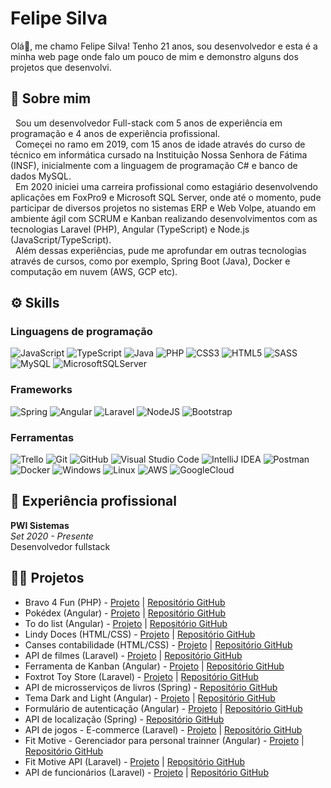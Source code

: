 # Felipe Silva
Olá👋, me chamo Felipe Silva! Tenho 21 anos, sou desenvolvedor e esta é a minha web page onde falo um pouco de mim e demonstro alguns dos projetos que desenvolvi.

## 💫 Sobre mim
&nbsp;&nbsp;Sou um desenvolvedor Full-stack com 5 anos de experiência em programação e 4 anos de experiência profissional.\
&nbsp;&nbsp;Começei no ramo em 2019, com 15 anos de idade através do curso de técnico em informática cursado na Instituição Nossa Senhora de Fátima (INSF), inicialmente com a linguagem de programação C# e banco de dados MySQL.\
&nbsp;&nbsp;Em 2020 iniciei uma carreira profissional como estagiário desenvolvendo aplicações em FoxPro9 e Microsoft SQL Server, onde até o momento, pude participar de diversos projetos no sistemas ERP e Web Volpe, atuando em ambiente ágil com SCRUM e Kanban realizando desenvolvimentos com as tecnologias Laravel (PHP), Angular (TypeScript) e Node.js (JavaScript/TypeScript).\
&nbsp;&nbsp;Além dessas experiências, pude me aprofundar em outras tecnologias através de cursos, como por exemplo, Spring Boot (Java), Docker e computação em nuvem (AWS, GCP etc).

## ⚙ Skills

### Linguagens de programação
![JavaScript](https://img.shields.io/badge/javascript-%23323330.svg?style=for-the-badge&logo=javascript&logoColor=%23F7DF1E)
![TypeScript](https://img.shields.io/badge/typescript-%23007ACC.svg?style=for-the-badge&logo=typescript&logoColor=white)
![Java](https://img.shields.io/badge/java-%23ED8B00.svg?style=for-the-badge&logo=openjdk&logoColor=white)
![PHP](https://img.shields.io/badge/php-%23777BB4.svg?style=for-the-badge&logo=php&logoColor=white)
![CSS3](https://img.shields.io/badge/css3-%231572B6.svg?style=for-the-badge&logo=css3&logoColor=white)
![HTML5](https://img.shields.io/badge/html5-%23E34F26.svg?style=for-the-badge&logo=html5&logoColor=white)
![SASS](https://img.shields.io/badge/SASS-hotpink.svg?style=for-the-badge&logo=SASS&logoColor=white)
![MySQL](https://img.shields.io/badge/mysql-%2300f.svg?style=for-the-badge&logo=mysql&logoColor=white)
![MicrosoftSQLServer](https://img.shields.io/badge/Microsoft%20SQL%20Server-CC2927?style=for-the-badge&logo=microsoft%20sql%20server&logoColor=white)

### Frameworks
![Spring](https://img.shields.io/badge/spring-%236DB33F.svg?style=for-the-badge&logo=spring&logoColor=white)
![Angular](https://img.shields.io/badge/angular-%23DD0031.svg?style=for-the-badge&logo=angular&logoColor=white)
![Laravel](https://img.shields.io/badge/laravel-%23FF2D20.svg?style=for-the-badge&logo=laravel&logoColor=white)
![NodeJS](https://img.shields.io/badge/node.js-6DA55F?style=for-the-badge&logo=node.js&logoColor=white)
![Bootstrap](https://img.shields.io/badge/bootstrap-%238511FA.svg?style=for-the-badge&logo=bootstrap&logoColor=white)

### Ferramentas
![Trello](https://img.shields.io/badge/Trello-%23026AA7.svg?style=for-the-badge&logo=Trello&logoColor=white)
![Git](https://img.shields.io/badge/git-%23F05033.svg?style=for-the-badge&logo=git&logoColor=white)
![GitHub](https://img.shields.io/badge/github-%23121011.svg?style=for-the-badge&logo=github&logoColor=white)
![Visual Studio Code](https://img.shields.io/badge/Visual%20Studio%20Code-0078d7.svg?style=for-the-badge&logo=visual-studio-code&logoColor=white)
![IntelliJ IDEA](https://img.shields.io/badge/IntelliJIDEA-000000.svg?style=for-the-badge&logo=intellij-idea&logoColor=white)
![Postman](https://img.shields.io/badge/Postman-FF6C37?style=for-the-badge&logo=postman&logoColor=white)
![Docker](https://img.shields.io/badge/docker-%230db7ed.svg?style=for-the-badge&logo=docker&logoColor=white)
![Windows](https://img.shields.io/badge/Windows-0078D6?style=for-the-badge&logo=windows&logoColor=white)
![Linux](https://img.shields.io/badge/Linux-FCC624?style=for-the-badge&logo=linux&logoColor=black)
![AWS](https://img.shields.io/badge/AWS-%23FF9900.svg?style=for-the-badge&logo=amazon-aws&logoColor=white)
![GoogleCloud](https://img.shields.io/badge/GoogleCloud-%234285F4.svg?style=for-the-badge&logo=google-cloud&logoColor=white)

## 💼 Experiência profissional
**PWI Sistemas**\
_Set 2020 - Presente_\
Desenvolvedor fullstack

## 👨‍💻 Projetos
- Bravo 4 Fun (PHP) - [Projeto](https://bravo4fun.felipesilva15.com.br) | [Repositório GitHub](https://github.com/felipesilva15/bravo4Fun)
- Pokédex (Angular) - [Projeto](https://felipesilva15.github.io/pokedex-angular/) | [Repositório GitHub](https://github.com/felipesilva15/pokedex-angular)
- To do list (Angular) - [Projeto](https://felipesilva15.github.io/to-do-list-angular/) | [Repositório GitHub](https://github.com/felipesilva15/to-do-list-angular)
- Lindy Doces (HTML/CSS) - [Projeto](https://lindy-doces.vercel.app/) | [Repositório GitHub](https://github.com/felipesilva15/LindyDoces)
- Canses contabilidade (HTML/CSS) - [Projeto](https://canses.vercel.app/) | [Repositório GitHub](https://github.com/felipesilva15/CansesContabilidade)
- API de filmes (Laravel) - [Projeto](https://films-api-laravel.felipesilva15.com.br/api/documentation) | [Repositório GitHub](https://github.com/felipesilva15/FilmsApiLaravel)
- Ferramenta de Kanban (Angular) - [Projeto](https://felipesilva15.github.io/KanbanToolAngular/) | [Repositório GitHub](https://github.com/felipesilva15/KanbanToolAngular)
- Foxtrot Toy Store (Laravel) - [Projeto](https://foxtrot-toystore.felipesilva15.com.br) | [Repositório GitHub](https://github.com/felipesilva15/FoxtrotToyStore)
- API de microsserviços de livros (Spring) - [Repositório GitHub](https://github.com/felipesilva15/java-microservices)
- Tema Dark and Light (Angular) - [Projeto](https://felipesilva15.github.io/dark-theme-angular/) | [Repositório GitHub](https://github.com/felipesilva15/dark-theme-angular)
- Formulário de autenticação (Angular) - [Projeto](https://felipesilva15.github.io/auth-form-angular/) | [Repositório GitHub](https://github.com/felipesilva15/auth-form-angular)
- API de localização (Spring) - [Repositório GitHub](https://github.com/felipesilva15/locationApi)
- API de jogos - E-commerce (Laravel) - [Projeto](https://alpha-games-api.felipesilva15.com.br/api/documentation) | [Repositório GitHub](https://github.com/felipesilva15/FilmsApiLaravel)
- Fit Motive - Gerenciador para personal trainner (Angular) - [Projeto](https://fitmotive.felipesilva15.com.br) | [Repositório GitHub](https://github.com/felipesilva15/fitmotive-app)
- Fit Motive API (Laravel) - [Projeto](https://fitmotive-api.felipesilva15.com.br/api/documentation) | [Repositório GitHub](https://github.com/felipesilva15/fitmotive-api)
- API de funcionários (Laravel) - [Projeto](https://employee-api.felipesilva15.com.br/api/documentation) | [Repositório GitHub](https://github.com/felipesilva15/employees-api)
